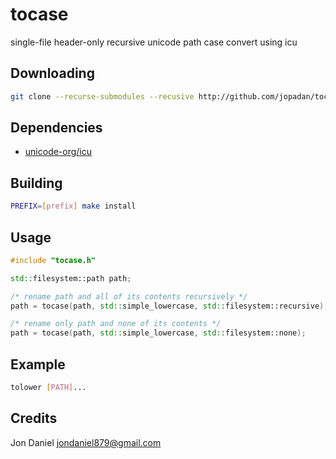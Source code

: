 # tocase

single-file header-only recursive unicode path case convert using icu

## Downloading

```sh
git clone --recurse-submodules --recusive http://github.com/jopadan/tocase
```

## Dependencies

- [unicode-org/icu](http://github.com/unicode-org/icu)

## Building

```sh
PREFIX=[prefix] make install
```

## Usage

```c++
#include "tocase.h"

std::filesystem::path path;

/* rename path and all of its contents recursively */
path = tocase(path, std::simple_lowercase, std::filesystem::recursive);

/* rename only path and none of its contents */
path = tocase(path, std::simple_lowercase, std::filesystem::none);
```

## Example 
```sh
tolower [PATH]...
```

## Credits

Jon Daniel <jondaniel879@gmail.com>

